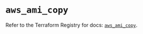 # `aws_ami_copy`

Refer to the Terraform Registry for docs: [`aws_ami_copy`](https://registry.terraform.io/providers/hashicorp/aws/5.91.0/docs/resources/ami_copy).
